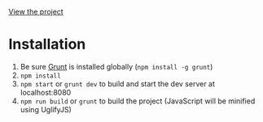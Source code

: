 [View the project][project]

Installation
==
1. Be sure [Grunt][grunt] is installed globally (`npm install -g grunt`)
1. `npm install`
1. `npm start` or `grunt dev` to build and start the dev server at localhost:8080
1. `npm run build` or `grunt` to build the project (JavaScript will be minified using UglifyJS)

[project]: https://github.com/MindOfThomas/fcc-game-of-life
[grunt]: https://gruntjs.com/
